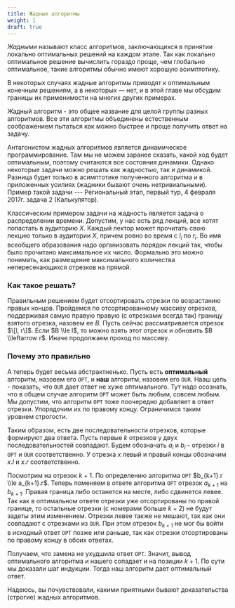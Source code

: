 ```yaml
---
title: Жадные алгоритмы
weight: 1
draft: true
---
```


*Жадными* называют класс алгоритмов, заключающихся в принятии локально оптимальных решений на каждом этапе. Так как локально оптимальное решение вычислить гораздо проще, чем глобально оптимальное, такие алгоритмы обычно имеют хорошую асимптотику.

В некоторых случаях жадные алгоритмы приводят к оптимальным конечным решениям, а в некоторых — нет, и в этой главе мы обсудим границы их применимости на многих других примерах.

Жадный алгоритм - это общее название для целой группы разных алгоритмов.
Все эти алгоритмы объединены естественным соображением пытаться как
можно быстрее и проще получить ответ на задачу.

Антагонистом жадных алгоритмов является динамическое программирование.
Там мы не можем заранее сказать, какой ход будет оптимальным, поэтому
считаются все состояния динамики. Однако некоторые задачи можно решать
как жадностью, так и динамикой. Разница будет только в асимптотике
полученного алгоритма и в приложенных усилиях (жадники бывают очень
нетривиальными). Пример такой задачи --- Региональный этап, первый тур,
4 февраля 2017г. задача 2 (Калькулятор).

Классическим примером задачи на жадность является задача о распределении
времени. Допустим, у нас есть ряд лекций, все хотят попастать в
аудиторию $X$. Каждый лектор может прочитать свою лекцию только
в аудитории $X$, причем ровно во время с $l_i$ по $r_i$. Во имя
всеобщего образования надо организовать порядок лекций так, чтобы
было прочитано максимальное их число. Формально это можно понимать, как
размещение максимального количества непересекающихся отрезков на
прямой.

### Как такое решать?

Правильным решением будет отсортировать отрезки по возрастанию правых
концов. Пройдемся по отсортированному массиву отрезков, поддерживая
самую правую правую (с отрезками всегда так) границу взятого отрезка,
назовем ее $B$. Пусть сейчас рассматривается отрезок $\[l, r\]$. Если
$B \\le l$, то можно взять этот отрезок и обновить $B \\leftarrow r$.
Иначе продолжаем проход по массиву.

### Почему это правильно

А теперь будет весьма абстрактненько. Пусть есть **оптимальный**
алгоритм, назовем его `OPT`, и **наш** алгоритм, назовем его
`OUR`. Нааш цель - показать, что `OUR` дает ответ не хуже оптимального.
Тут надо осознать, что в общем случае алгоритм `OPT` может быть любым,
совсем любым. Мы допустим, что алгоритм `OPT` тоже поочередно добавляет
в ответ отрезки. Упорядочим их по правому концу. Ограничимся таким
уровнем строгости.

Таким образом, есть две последовательности отрезков, которые формируют
два ответа. Пусть первые $k$ отрезков у двух последовательностей
совпадают. Будем обозначать $a_i$ и $b_i$ - отрезки $i$ в `OPT`
и `OUR` соответственно. У отрезка $x$ левый и правый концы обозначим
$x.l$ и $x.r$ соответственно.

Посмотрим на отрезок $k+1$. По определению алгоритма `OPT` $b_{k+1}.r
\\le a_{k+1}.r$. Теперь поменяем в ответе алгоритма `OPT` отрезок
$a_{k+1}$ на $b_{k+1}$. Правая граница либо останется на месте, либо
сдвинется левее. Так как в оптимальном ответе отрезки уже
отсортированы по правой границе, то остальные отрезки (с
номерами больше $k+2$) не будут задеты этим изменением. Отрезки левее
также не мешают, так как они совпадают с отрезками из `OUR`. При этом
отрезок $b_{k+1}$ не мог бы войти в исходный ответ `OPT` позже или
раньше, так как отрезки отсортированы по правому концу в обоих
ответах.

Получаем, что замена не ухудшила ответ `OPT`. Значит, вывод оптимального
алгоритма и нашего сопадает и на позиции $k+1$. По сути мы доказали шаг
индукции. Тогда наш алгоритм дает оптимальный ответ.

Надеюсь, вы почувствовали, какими приятными бывают доказательства
(строгие) жадных алгоритмов.